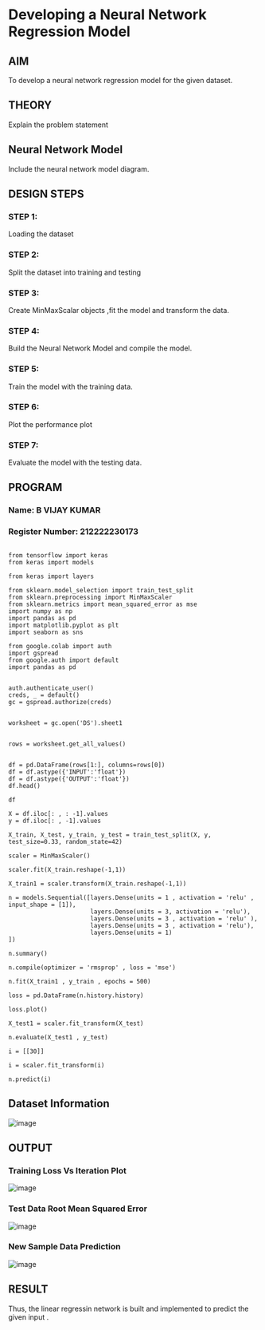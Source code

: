 # Developing a Neural Network Regression Model

## AIM

To develop a neural network regression model for the given dataset.

## THEORY

Explain the problem statement

## Neural Network Model

Include the neural network model diagram.

## DESIGN STEPS

### STEP 1:

Loading the dataset

### STEP 2:

Split the dataset into training and testing

### STEP 3:

Create MinMaxScalar objects ,fit the model and transform the data.

### STEP 4:

Build the Neural Network Model and compile the model.

### STEP 5:

Train the model with the training data.

### STEP 6:

Plot the performance plot

### STEP 7:

Evaluate the model with the testing data.

## PROGRAM
### Name: B VIJAY KUMAR
### Register Number: 212222230173

```

from tensorflow import keras
from keras import models

from keras import layers

from sklearn.model_selection import train_test_split
from sklearn.preprocessing import MinMaxScaler
from sklearn.metrics import mean_squared_error as mse
import numpy as np
import pandas as pd
import matplotlib.pyplot as plt
import seaborn as sns

from google.colab import auth
import gspread
from google.auth import default
import pandas as pd


auth.authenticate_user()
creds, _ = default()
gc = gspread.authorize(creds)


worksheet = gc.open('DS').sheet1


rows = worksheet.get_all_values()


df = pd.DataFrame(rows[1:], columns=rows[0])
df = df.astype({'INPUT':'float'})
df = df.astype({'OUTPUT':'float'})
df.head()

df

X = df.iloc[: , : -1].values
y = df.iloc[: , -1].values

X_train, X_test, y_train, y_test = train_test_split(X, y, test_size=0.33, random_state=42)

scaler = MinMaxScaler()

scaler.fit(X_train.reshape(-1,1))

X_train1 = scaler.transform(X_train.reshape(-1,1))

n = models.Sequential([layers.Dense(units = 1 , activation = 'relu' , input_shape = [1]),
                       layers.Dense(units = 3, activation = 'relu'),
                       layers.Dense(units = 3 , activation = 'relu' ),
                       layers.Dense(units = 3 , activation = 'relu'),
                       layers.Dense(units = 1)
])

n.summary()

n.compile(optimizer = 'rmsprop' , loss = 'mse')

n.fit(X_train1 , y_train , epochs = 500)

loss = pd.DataFrame(n.history.history)

loss.plot()

X_test1 = scaler.fit_transform(X_test)

n.evaluate(X_test1 , y_test)

i = [[30]]

i = scaler.fit_transform(i)

n.predict(i)

```
## Dataset Information

![image](https://github.com/user-attachments/assets/bb2128c6-cda9-421b-98ef-620eca6f80bc)


## OUTPUT

### Training Loss Vs Iteration Plot

![image](https://github.com/user-attachments/assets/ff2e907e-8b0b-45d3-b969-f5ee18fd9282)


### Test Data Root Mean Squared Error

![image](https://github.com/user-attachments/assets/19236cec-4ec6-4d57-b272-a39908850eb6)

### New Sample Data Prediction

![image](https://github.com/user-attachments/assets/b76c7fe0-2b85-4176-8f39-4df9aaf43113)


## RESULT

Thus, the linear regressin network is built and implemented to predict the given input .
